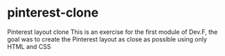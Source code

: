 # pinterest-clone
Pinterest layout clone
This is an exercise for the first module of Dev.F, the goal was to create the Pinterest layout as close as possible using only HTML and CSS
